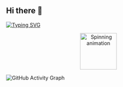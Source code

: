 ## Hi there 👋

[![Typing SVG](https://readme-typing-svg.herokuapp.com?font=Fira+Code&weight=500&size=22&pause=1000&color=00F700&width=435&lines=Hi!+I'm+Md+Hasnine+Kabir;Competitive+Programmer+%7C+Web+Dev;Hardware+Enthusiast+%7C+CS+Student)](https://git.io/typing-svg)

<!-- Spinning animation using an external image URL -->

<div align="center">
  <img src="https://upload.wikimedia.org/wikipedia/commons/0/01/Loading_icon.gif" alt="Spinning animation" width="100" height="100"/>
</div>

![GitHub Activity Graph](https://github-readme-activity-graph.vercel.app/graph?username=hasnine-kabir&theme=react-dark)
